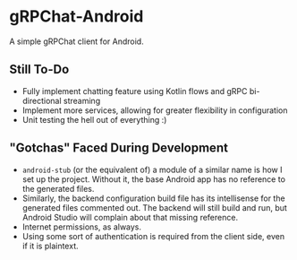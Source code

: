 # gRPChat-Android
A simple gRPChat client for Android.

## Still To-Do
- Fully implement chatting feature using Kotlin flows and gRPC bi-directional streaming
- Implement more services, allowing for greater flexibility in configuration
- Unit testing the hell out of everything :)

## "Gotchas" Faced During Development
- `android-stub` (or the equivalent of) a module of a similar name is how I set up the project. Without it, the base Android app has no reference to the generated files.
- Similarly, the backend configuration build file has its intellisense for the generated files commented out. The backend will still build and run, but Android Studio will complain about that missing reference.
- Internet permissions, as always.
- Using some sort of authentication is required from the client side, even if it is plaintext.

